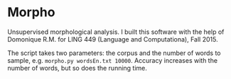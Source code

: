 # Morpho
Unsupervised morphological analysis. I built this software with the help of Domonique R.M. for LING 449 (Language and Computationa), Fall 2015.

The script takes two parameters: the corpus and the number of words to sample, e.g. ```morpho.py wordsEn.txt 10000```. Accuracy increases with the number of words, but so does the running time.
